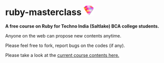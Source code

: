 # ruby-masterclass ![](https://github.com/Souravgoswami/ruby-masterclass/blob/master/logo/pngs/32x32.png)


**A free course on Ruby for Techno India (Saltlake) BCA college students.**

Anyone on the web can propose new contents anytime.

Please feel free to fork, report bugs on the codes (if any).

Please take a look at the [current course contents here.](https://github.com/Souravgoswami/ruby-masterclass/tree/master/contents/contents.pdf)

